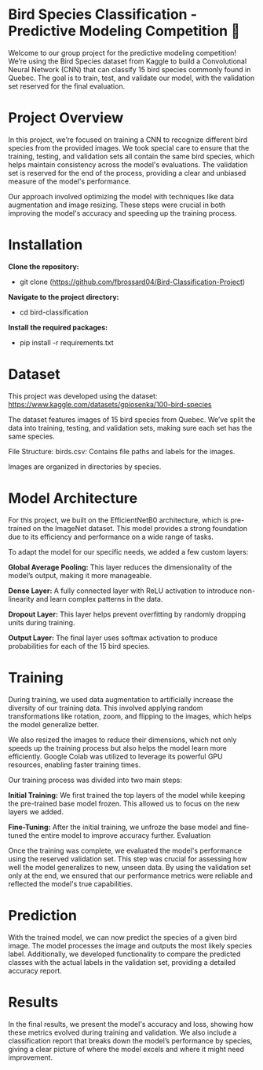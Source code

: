 # Bird Species Classification - Predictive Modeling Competition 🐣


Welcome to our group project for the predictive modeling competition! We’re using the Bird Species dataset from Kaggle to build a Convolutional Neural Network (CNN) that can classify 15 bird species commonly found in Quebec. The goal is to train, test, and validate our model, with the validation set reserved for the final evaluation.


# Project Overview

In this project, we’re focused on training a CNN to recognize different bird species from the provided images. We took special care to ensure that the training, testing, and validation sets all contain the same bird species, which helps maintain consistency across the model's evaluations. The validation set is reserved for the end of the process, providing a clear and unbiased measure of the model's performance.

Our approach involved optimizing the model with techniques like data augmentation and image resizing. These steps were crucial in both improving the model's accuracy and speeding up the training process.

# Installation

**Clone the repository:**
- git clone (https://github.com/fbrossard04/Bird-Classification-Project)
  
**Navigate to the project directory:**
- cd bird-classification
  
**Install the required packages:**
- pip install -r requirements.txt

# Dataset

This project was developed using the dataset:
https://www.kaggle.com/datasets/gpiosenka/100-bird-species

The dataset features images of 15 bird species from Quebec. We’ve split the data into training, testing, and validation sets, making sure each set has the same species.

File Structure:
birds.csv: Contains file paths and labels for the images.

Images are organized in directories by species.

# Model Architecture

For this project, we built on the EfficientNetB0 architecture, which is pre-trained on the ImageNet dataset. This model provides a strong foundation due to its efficiency and performance on a wide range of tasks.

To adapt the model for our specific needs, we added a few custom layers:

**Global Average Pooling:** This layer reduces the dimensionality of the model’s output, making it more manageable.

**Dense Layer:** A fully connected layer with ReLU activation to introduce non-linearity and learn complex patterns in the data.

**Dropout Layer:** This layer helps prevent overfitting by randomly dropping units during training.

**Output Layer:** The final layer uses softmax activation to produce probabilities for each of the 15 bird species.

# Training

During training, we used data augmentation to artificially increase the diversity of our training data. This involved applying random transformations like rotation, zoom, and flipping to the images, which helps the model generalize better.

We also resized the images to reduce their dimensions, which not only speeds up the training process but also helps the model learn more efficiently. Google Colab was utilized to leverage its powerful GPU resources, enabling faster training times.

Our training process was divided into two main steps:

**Initial Training:** We first trained the top layers of the model while keeping the pre-trained base model frozen. This allowed us to focus on the new layers we added.

**Fine-Tuning:** After the initial training, we unfroze the base model and fine-tuned the entire model to improve accuracy further.
Evaluation

Once the training was complete, we evaluated the model's performance using the reserved validation set. This step was crucial for assessing how well the model generalizes to new, unseen data. By using the validation set only at the end, we ensured that our performance metrics were reliable and reflected the model's true capabilities.

# Prediction
With the trained model, we can now predict the species of a given bird image. The model processes the image and outputs the most likely species label. Additionally, we developed functionality to compare the predicted classes with the actual labels in the validation set, providing a detailed accuracy report.

# Results
In the final results, we present the model's accuracy and loss, showing how these metrics evolved during training and validation. We also include a classification report that breaks down the model’s performance by species, giving a clear picture of where the model excels and where it might need improvement.
